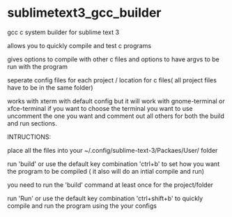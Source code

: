 sublimetext3_gcc_builder
========================

gcc c system builder for sublime text 3

allows you to quickly compile and test c programs

gives options to compile with other c files and options to have argvs to be run with the program

seperate config files for each project / location for c files( all project files have to be in the same folder)

works with xterm with default config but it will work with gnome-terminal or xfce-terminal if you want to choose the terminal you want to use uncomment the one you want and comment out all others for both the build and run sections.

INTRUCTIONS:

place all the files into your ~/.config/sublime-text-3/Packaes/User/ folder

run 'build' or use the default key combination 'ctrl+b' to set how you want the program to be compiled ( it also will do an intial compile and run)

you need to run the 'build' command at least once for the project/folder

run 'Run' or use the default key combination 'ctrl+shift+b' to quickly compile and run the program using the your configs
